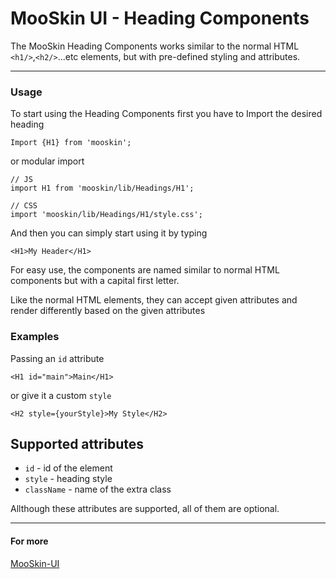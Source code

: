 # MooSkin UI - Heading Components

The MooSkin Heading Components works similar to the normal HTML `<h1/>`,`<h2/>`...etc elements, but with pre-defined styling and attributes.

___

### Usage

To start using the Heading Components first you have to Import the desired heading

```
Import {H1} from 'mooskin';
```
or modular import
```
// JS
import H1 from 'mooskin/lib/Headings/H1';

// CSS
import 'mooskin/lib/Headings/H1/style.css';
```

And then you can simply start using it by typing

```
<H1>My Header</H1>
```

For easy use, the components are named similar to normal HTML components but with a capital first letter.

Like the normal HTML elements, they can accept given attributes and render differently based on the given attributes

### Examples

Passing an `id` attribute

```
<H1 id="main">Main</H1>
```

or give it a custom `style`

```
<H2 style={yourStyle}>My Style</H2>
```

<div class="playground-doc">

## Supported attributes

* `id` - id of the element
* `style` - heading style
* `className` - name of the extra class

</div>

Allthough these attributes are supported, all of them are optional.

___

#### For more

[MooSkin-UI](https://github.com/moosend/mooskin-ui)